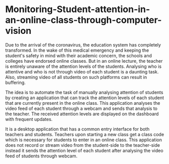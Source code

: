 # Monitoring-Student-attention-in-an-online-class-through-computer-vision

Due to the arrival of the coronavirus, the education system has completely transformed. In the
wake of this medical emergency and keeping the student's safety in mind with their academic
concern, the schools and colleges have endorsed online classes. But in an online lecture, the
teacher is entirely unaware of the attention levels of the students. Analysing who is attentive
and who is not through video of each student is a daunting task. Also, streaming video of all
students on such platforms can result in buffering.

The idea is to automate the task of manually analysing attention of students by creating an
application that can track the attention levels of each student that are currently present in the
online class. This application analyses the video feed of each student through a webcam and sends that analysis to the teacher. The received attention levels are
displayed on the dashboard with frequent updates.

It is a desktop application that has a common entry interface for both teachers and students.
Teachers upon starting a new class get a class code which is necessary for students to enter in
an online class. This application does not record or stream video from the student-side to the
teacher-side instead it sends the attention level of each student after analysing the video feed
of students through webcam.
